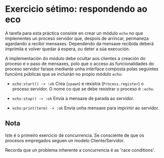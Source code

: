 # Exercicio sétimo: respondendo ao eco

A tarefa para esta práctica consiste en crear un módulo `echo` no que
implementes un proceso servidor que, despois de arrincar, permaneza
agardando a recibir mensaxes. Dependendo da mensaxe recibida deberá
imprimila e volver quedar á espera, ou deter a súa execución.

A implementación do módulo debe ocultar aos clientes a creación do
proceso e o paso de mensaxes, polo que o acceso ás funcionalidades do
proceso servidor farase mediante unha interface composta polas
seguintes funcións públicas que se incluirán no propio módulo `echo`:

+ `echo:start() -> :ok` Crea (`spawn`) e rexistra (`Process.register`)
o proceso servidor. O nome co que se debe rexistrar o proceso é `:echo`.

+ `echo:stop() -> :ok` Envía a mensaxe de parada ao servidor.

+ `echo:print(term) -> :ok` Envía unha mensaxe para imprimir ao
servidor.


## Nota

Iste é o primeiro exercicio de concurrencia. Se consciente de que os
procesos empregados seguen un modelo Cliente/Servidor.

Recorda que un problema inherente a concurrencia é as 'race conditions'.
